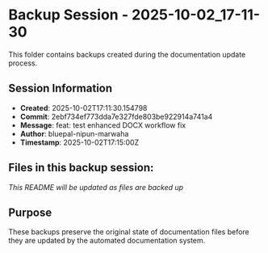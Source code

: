 # Backup Session - 2025-10-02_17-11-30

This folder contains backups created during the documentation update process.

## Session Information
- **Created**: 2025-10-02T17:11:30.154798
- **Commit**: 2ebf734ef773dda7e327fde803be922914a741a4
- **Message**: feat: test enhanced DOCX workflow fix
- **Author**: bluepal-nipun-marwaha
- **Timestamp**: 2025-10-02T17:15:00Z

## Files in this backup session:
*This README will be updated as files are backed up*

## Purpose
These backups preserve the original state of documentation files before they are updated by the automated documentation system.
